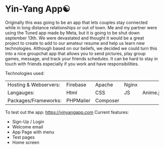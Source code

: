 # Yin-Yang App☯️
Originally this was going to be an app that lets couples stay connected while in long distance relationships or out of town.
Me and my partner were using the Tuned app made by Meta, but it is going to be shut down september 13th.
We were devastated and thought it would be a great project to create to add to our amateur resume and help us learn new technologies.
Although based on our beliefs, we decided we could turn this into a nice groupchat app that allows you to send pictures, play group games, message, and track your friends schedules. It can be hard to stay in touch with friends especially if you work and have responsibilities.

Technologies used:
<table>
  <tr>
    <td>Hosting & Webservers:</td>
    <td>Firebase</td>
    <td>Apache</td>
    <td>Nginx</td>
  </tr>
  <tr>
    <td>Langauges:</td>
    <td>Html</td>
    <td>CSS</td>
    <td>JS</td>
    <td>Anime.js</td>
    <td>PHP</td>
    <td>ASP.NET</td>
    <td>Laravel</td>
  </tr>
    <td>Packages/Frameworks:</td>
    <td>PHPMailer</td>
    <td>Composer</td>
  <tr>
  </tr>
</table>

To test out the app: https://yinyangapp.com 
Current features:
* Sign-Up / Login
* Welcome email
* App Page with menu
* Test pages
* Home screen
